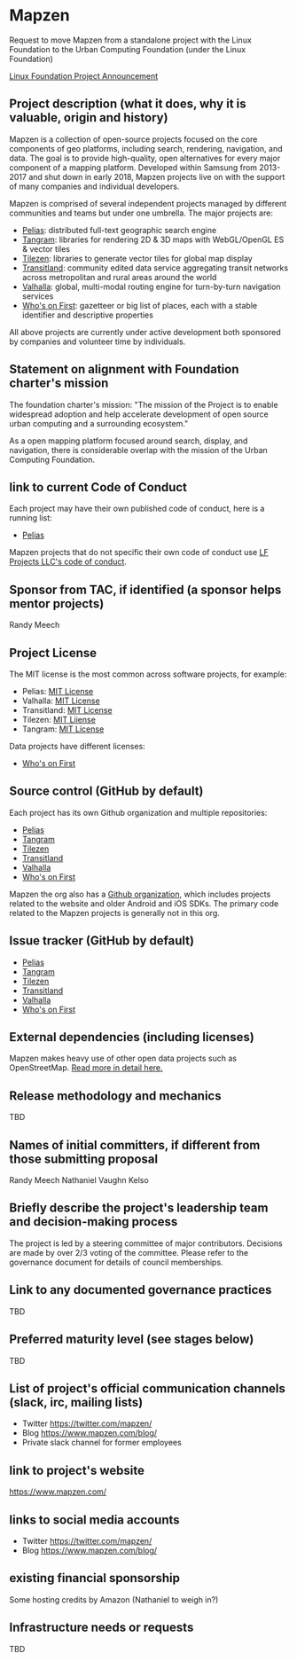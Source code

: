 # Mapzen

Request to move Mapzen from a standalone project with the Linux Foundation to the Urban Computing Foundation (under the Linux Foundation)

[Linux Foundation Project Announcement](https://www.linuxfoundation.org/press-release/2019/01/mapzen-open-source-data-and-software-for-real-time-mapping-applications-to-become-a-linux-foundation-project/)

## Project description (what it does, why it is valuable, origin and history)

Mapzen is a collection of open-source projects focused on the core components of geo platforms, including search, rendering, navigation, and data. The goal is to provide high-quality, open alternatives for every major component of a mapping platform. Developed within Samsung from 2013-2017 and shut down in early 2018, Mapzen projects live on with the support of many companies and individual developers.

Mapzen is comprised of several independent projects managed by different communities and teams but under one umbrella. The major projects are:

- [Pelias](https://github.com/pelias/): distributed full-text geographic search engine
- [Tangram](https://github.com/tangrams/): libraries for rendering 2D & 3D maps with WebGL/OpenGL ES & vector tiles
- [Tilezen](https://github.com/tilezen/): libraries to generate vector tiles for global map display
- [Transitland](https://github.com/transitland/): community edited data service aggregating transit networks across metropolitan and rural areas around the world
- [Valhalla](https://github.com/valhalla/): global, multi-modal routing engine for turn-by-turn navigation services
- [Who's on First](https://github.com/whosonfirst-data/): gazetteer or big list of places, each with a stable identifier and descriptive properties

All above projects are currently under active development both sponsored by companies and volunteer time by individuals.

## Statement on alignment with Foundation charter's mission

The foundation charter's mission: "The mission of the Project is to enable widespread adoption and help accelerate development of open source urban computing and a surrounding ecosystem."

As a open mapping platform focused around search, display, and navigation, there is considerable overlap with the mission of the Urban Computing Foundation.

## link to current Code of Conduct

Each project may have their own published code of conduct, here is a running list:

- [Pelias](https://pelias.io/code_of_conduct.html)

Mapzen projects that do not specific their own code of conduct use [LF Projects LLC's code of conduct](https://lfprojects.org/policies/code-of-conduct/).

## Sponsor from TAC, if identified (a sponsor helps mentor projects)

Randy Meech

## Project License

The MIT license is the most common across software projects, for example:

- Pelias: [MIT License](https://github.com/pelias/pelias/blob/master/LICENSE)
- Valhalla: [MIT License](https://github.com/valhalla/valhalla/blob/master/COPYING)
- Transitland: [MIT License](https://github.com/transitland/transitland-datastore/blob/master/LICENSE.txt)
- Tilezen: [MIT Liiense](https://github.com/tilezen/vector-datasource/blob/master/docs/LICENSE.md)
- Tangram: [MIT License](https://github.com/tangrams/tangram/blob/master/LICENSE)

Data projects have different licenses:

- [Who's on First](https://github.com/whosonfirst-data/whosonfirst-data-admin-us/blob/master/LICENSE.md)

## Source control (GitHub by default)

Each project has its own Github organization and multiple repositories:

- [Pelias](https://github.com/pelias/)
- [Tangram](https://github.com/tangrams/)
- [Tilezen](https://github.com/tilezen/)
- [Transitland](https://github.com/transitland/)
- [Valhalla](https://github.com/valhalla/)
- [Who's on First](https://github.com/whosonfirst-data/)

Mapzen the org also has a [Github organization](https://github.com/mapzen/), which includes projects related to the website and older Android and iOS SDKs. The primary code related to the Mapzen projects is generally not in this org.

## Issue tracker (GitHub by default)

- [Pelias](https://github.com/pelias/pelias/issues)
- [Tangram](https://github.com/tangrams/tangram/issues)
- [Tilezen](https://github.com/tilezen/vector-datasource/issues)
- [Transitland](https://github.com/transitland/transitland/issues)
- [Valhalla](https://github.com/valhalla/valhalla/issues)
- [Who's on First](https://github.com/whosonfirst-data/whosonfirst-data/issues)

## External dependencies (including licenses)

Mapzen makes heavy use of other open data projects such as OpenStreetMap. [Read more in detail here.](https://www.mapzen.com/rights/)

## Release methodology and mechanics

TBD

## Names of initial committers, if different from those submitting proposal

Randy Meech
Nathaniel Vaughn Kelso

## Briefly describe the project's leadership team and decision-making process

The project is led by a steering committee of major contributors. Decisions are made by over 2/3 voting of the committee. Please refer to the governance document for details of council memberships.

## Link to any documented governance practices

TBD

## Preferred maturity level (see stages below)

TBD

## List of project's official communication channels (slack, irc, mailing lists)

- Twitter https://twitter.com/mapzen/
- Blog https://www.mapzen.com/blog/
- Private slack channel for former employees

## link to project's website

https://www.mapzen.com/

## links to social media accounts

- Twitter https://twitter.com/mapzen/
- Blog https://www.mapzen.com/blog/

## existing financial sponsorship

Some hosting credits by Amazon (Nathaniel to weigh in?)

## Infrastructure needs or requests

TBD
